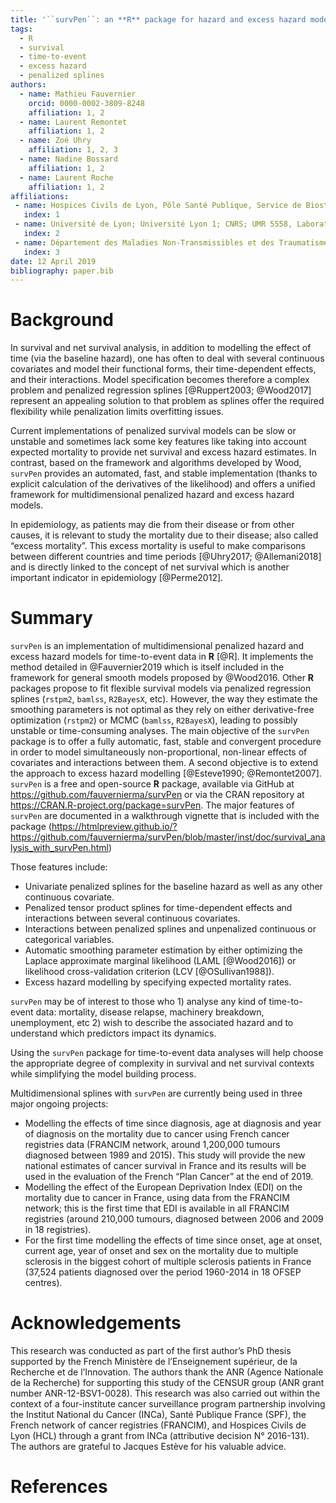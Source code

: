 ```yaml
---
title: '``survPen``: an **R** package for hazard and excess hazard modelling with multidimensional penalized splines'
tags:
  - R
  - survival
  - time-to-event
  - excess hazard
  - penalized splines
authors:
  - name: Mathieu Fauvernier
    orcid: 0000-0002-3809-8248
    affiliation: 1, 2
  - name: Laurent Remontet
    affiliation: 1, 2
  - name: Zoé Uhry
    affiliation: 1, 2, 3
  - name: Nadine Bossard
    affiliation: 1, 2
  - name: Laurent Roche
    affiliation: 1, 2
affiliations:
 - name: Hospices Civils de Lyon, Pôle Santé Publique, Service de Biostatistique - Bioinformatique, Lyon, France
   index: 1
 - name: Université de Lyon; Université Lyon 1; CNRS; UMR 5558, Laboratoire de Biométrie et Biologie Évolutive, Équipe Biostatistique-Santé, Villeurbanne, France
   index: 2
 - name: Département des Maladies Non-Transmissibles et des Traumatismes, Santé Publique France, Saint-Maurice, France
   index: 3
date: 12 April 2019
bibliography: paper.bib
---
```


# Background


In survival and net survival analysis, in addition to modelling the effect of time (via the baseline hazard), 
one has often to deal with several continuous covariates and model their functional forms, their time-dependent 
effects, and their interactions. Model specification becomes therefore a complex problem and penalized regression 
splines [@Ruppert2003; @Wood2017] represent an appealing solution to that problem as splines offer the required 
flexibility while penalization limits overfitting issues. 

Current implementations of penalized survival models can be slow or unstable and sometimes lack some key features 
like taking into account expected mortality to provide net survival and excess hazard estimates. In contrast, based 
on the framework and algorithms developed by Wood, ``survPen`` provides an automated, fast, and stable implementation 
(thanks to explicit calculation of the derivatives of the likelihood) and offers a unified framework for 
multidimensional penalized hazard and excess hazard models.

In epidemiology, as patients may die from their disease or from other causes, it is relevant to study the mortality 
due to their disease; also called “excess mortality”. This excess mortality is useful to make comparisons between 
different countries and time periods [@Uhry2017; @Allemani2018] and is directly linked to the concept 
of net survival which is another important indicator in epidemiology [@Perme2012]. 


# Summary

``survPen`` is an implementation of multidimensional penalized hazard and excess hazard models 
for time-to-event data in **R** [@R]. It implements the method detailed in 
@Fauvernier2019 which is itself included in the framework for general smooth models 
proposed by @Wood2016.
Other **R** packages propose to fit flexible survival models via penalized regression splines 
(``rstpm2``, ``bamlss``, ``R2BayesX``, etc). However, the way they estimate the smoothing parameters is not optimal
as they rely on either derivative-free optimization (``rstpm2``) or MCMC (``bamlss``, ``R2BayesX``), leading to possibly
unstable or time-consuming analyses.
The main objective of the ``survPen`` package is to offer a fully automatic, fast, stable and convergent 
procedure in order to model simultaneously non-proportional, non-linear effects of covariates and 
interactions between them. A second objective is to extend the approach to excess hazard modelling 
[@Esteve1990; @Remontet2007].
``survPen`` is a free and open-source **R** package, available via GitHub at https://github.com/fauvernierma/survPen or via
the CRAN repository at https://CRAN.R-project.org/package=survPen. 
The major features of ``survPen`` are documented in a walkthrough vignette that is included with the package (https://htmlpreview.github.io/?https://github.com/fauvernierma/survPen/blob/master/inst/doc/survival_analysis_with_survPen.html)

Those features include:

 - Univariate penalized splines for the baseline hazard as well as any other continuous covariate.
 - Penalized tensor product splines for time-dependent effects and interactions between several 
 continuous covariates.
 - Interactions between penalized splines and unpenalized continuous or categorical variables.
 - Automatic smoothing parameter estimation by either optimizing the Laplace approximate marginal 
 likelihood (LAML [@Wood2016]) or likelihood cross-validation criterion (LCV [@OSullivan1988]).
 - Excess hazard modelling by specifying expected mortality rates.

``survPen`` may be of interest to those who 1) analyse any kind of time-to-event data: mortality, disease relapse, 
machinery breakdown, unemployment, etc 2) wish to describe the associated hazard and to understand which predictors 
impact its dynamics.

Using the ``survPen`` package for time-to-event data analyses will help choose the appropriate degree of 
complexity in survival and net survival contexts while simplifying the model building process.


Multidimensional splines with ``survPen`` are currently being used in three major ongoing projects:

 - Modelling the effects of time since diagnosis, age at diagnosis and year of diagnosis on the mortality 
 due to cancer using French cancer registries data (FRANCIM network, around 1,200,000 tumours diagnosed 
 between 1989 and 2015). This study will provide the new national estimates of cancer survival in France and 
 its results will be used in the evaluation of the French “Plan Cancer” at the end of 2019.
 - Modelling the effect of the European Deprivation Index (EDI) on the mortality due to cancer in France, using 
 data from the FRANCIM network; this is the first time that EDI is available in all FRANCIM registries 
 (around 210,000 tumours, diagnosed between 2006 and 2009 in 18 registries).
 - For the first time modelling the effects of time since onset, age at onset, current age, year of onset and 
 sex on the mortality due to multiple sclerosis in the biggest cohort of multiple sclerosis patients in France 
 (37,524 patients diagnosed over the period 1960-2014 in 18 OFSEP centres).



# Acknowledgements
This research was conducted as part of the first author’s PhD thesis supported by the French Ministère 
de lʼEnseignement supérieur, de la Recherche et de lʼInnovation. The authors thank the ANR (Agence 
Nationale de la Recherche) for supporting this study of the CENSUR group (ANR grant number ANR-12-BSV1-0028). 
This research was also carried out within the context of a four-institute cancer surveillance program 
partnership involving the Institut National du Cancer (INCa), Santé Publique France (SPF), the French 
network of cancer registries (FRANCIM), and Hospices Civils de Lyon (HCL) through a grant from INCa 
(attributive decision N° 2016-131). The authors are grateful to Jacques Estève for his valuable advice.


# References















